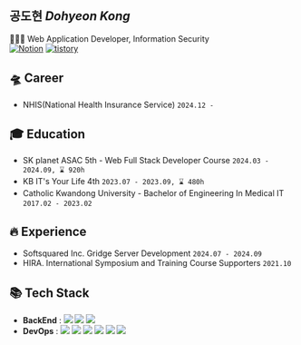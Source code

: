 ## 공도현 <em>Dohyeon Kong</em>
👨🏻‍💻 Web Application Developer, Information Security
<br>
[![Notion](https://img.shields.io/badge/Portfolio-000000?style=flat&logo=notion&logoColor=white)](https://universal-quark-200.notion.site/Backend-Developer-1586f48c3cea814e94efd34027492318?pvs=4)
[![tistory](https://img.shields.io/badge/Tech%20Blog-F36D5D?style=flat&logo=tistory&logoColor=white)](https://kkongdo.tistory.com/)

## 🛸 Career
- NHIS(National Health Insurance Service) `2024.12 -`

## 🎓 Education
- SK planet ASAC 5th - Web Full Stack Developer Course `2024.03 - 2024.09, ⌛ 920h`
- KB IT's Your Life 4th `2023.07 - 2023.09, ⌛ 480h`
- Catholic Kwandong University - Bachelor of Engineering In Medical IT `2017.02 - 2023.02`

## 🔥 Experience
- Softsquared Inc. Gridge Server Development `2024.07 - 2024.09`
- HIRA. International Symposium and Training Course Supporters `2021.10`

## 📚 Tech Stack
  - **BackEnd** : <img src="https://img.shields.io/badge/Java-007396?style=flat&logo=openJDK&logoColor=white"/> <img src="https://img.shields.io/badge/Spring-6DB33F?style=flat&logo=spring&logoColor=white"/> <img src="https://img.shields.io/badge/Spring Boot-6DB33F?style=flat&logo=spring-boot&logoColor=white"/>
  - **DevOps** : <img src="https://img.shields.io/badge/Oracle-F80000?style=flat&logo=Oracle&logoColor=white"/> <img src="https://img.shields.io/badge/MySQL-4479A1?style=flat&logo=MySQL&logoColor=white"/> <img src="https://img.shields.io/badge/Amazon RDS-527FFF?style=flat&logo=amazonrds&logoColor=white"/> <img src="https://img.shields.io/badge/Amazon EC2-FF9900?style=flat&logo=amazonec2&logoColor=white"/> <img src="https://img.shields.io/badge/Docker-2496ED?style=flat&logo=Docker&logoColor=white"/> <img src="https://img.shields.io/badge/GitHub Actions-2088FF?style=flat&logo=githubactions&logoColor=white"/>
